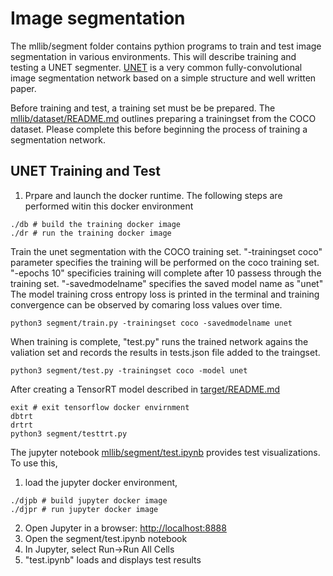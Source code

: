 # Image segmentation

The mllib/segment folder contains pythion programs to train and test image segmentation in various environments.  This will describe training and testing a UNET segmenter.  [UNET](https://arxiv.org/pdf/1505.04597.pdf)  is a very common fully-convolutional image segmentation network based on a simple structure and well written paper.  

Before training and test, a training set must be be prepared.  The [mllib/dataset/README.md](../dataset/README.md) outlines preparing a trainingset from the COCO dataset.  Please complete this before beginning the process of training a segmentation network.

## UNET Training and Test
1. Prpare and launch the docker runtime.  The following steps are performed witin this docker environment
```console
./db # build the training docker image
./dr # run the training docker image
```
Train the unet segmentation with the COCO training set.  "-trainingset coco" parameter specifies the training will be performed on the coco training set.  "-epochs 10" specificies training will complete after 10 passess through the training set.  "-savedmodelname" specifies the saved model name as "unet"  The model training cross entropy loss is printed in the terminal and training convergence can be observed by comaring loss values over time.

```console
python3 segment/train.py -trainingset coco -savedmodelname unet
```

When training is complete, "test.py" runs the trained network agains the valiation set and records the results in tests.json file added to the traingset.   
```console
python3 segment/test.py -trainingset coco -model unet
```

After creating a TensorRT model described in [target/README.md](../target/README.md)
```console
exit # exit tensorflow docker envirnment
dbtrt
drtrt
python3 segment/testtrt.py
```

The jupyter notebook [mllib/segment/test.ipynb](./segment/test.ipynb) provides test visualizations.  To use this, 
1. load the jupyter docker environment, 
```console
./djpb # build jupyter docker image
./djpr # run jupyter docker image
```
2. Open Jupyter in a browser: [http://localhost:8888](http://localhost:8888)
1. Open the segment/test.ipynb notebook
1. In Jupyter, select Run->Run All Cells
1. "test.ipynb" loads and displays test results

